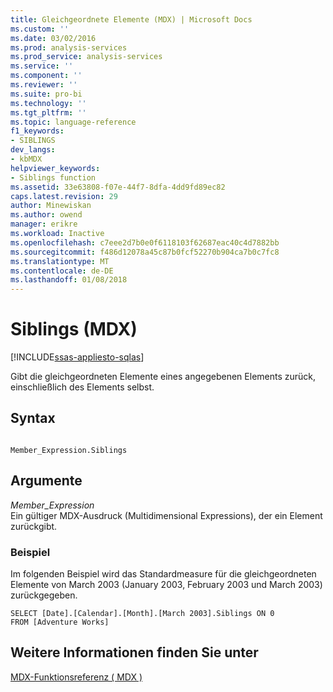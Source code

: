 ```yaml
---
title: Gleichgeordnete Elemente (MDX) | Microsoft Docs
ms.custom: ''
ms.date: 03/02/2016
ms.prod: analysis-services
ms.prod_service: analysis-services
ms.service: ''
ms.component: ''
ms.reviewer: ''
ms.suite: pro-bi
ms.technology: ''
ms.tgt_pltfrm: ''
ms.topic: language-reference
f1_keywords:
- SIBLINGS
dev_langs:
- kbMDX
helpviewer_keywords:
- Siblings function
ms.assetid: 33e63808-f07e-44f7-8dfa-4dd9fd89ec82
caps.latest.revision: 29
author: Minewiskan
ms.author: owend
manager: erikre
ms.workload: Inactive
ms.openlocfilehash: c7eee2d7b0e0f6118103f62687eac40c4d7882bb
ms.sourcegitcommit: f486d12078a45c87b0fcf52270b904ca7b0c7fc8
ms.translationtype: MT
ms.contentlocale: de-DE
ms.lasthandoff: 01/08/2018
---
```

# <a name="siblings-mdx"></a>Siblings (MDX)
[!INCLUDE[ssas-appliesto-sqlas](../includes/ssas-appliesto-sqlas.md)]

  Gibt die gleichgeordneten Elemente eines angegebenen Elements zurück, einschließlich des Elements selbst.  
  
## <a name="syntax"></a>Syntax  
  
```  
  
Member_Expression.Siblings   
```  
  
## <a name="arguments"></a>Argumente  
 *Member_Expression*  
 Ein gültiger MDX-Ausdruck (Multidimensional Expressions), der ein Element zurückgibt.  
  
### <a name="example"></a>Beispiel  
 Im folgenden Beispiel wird das Standardmeasure für die gleichgeordneten Elemente von March 2003 (January 2003, February 2003 und March 2003) zurückgegeben.  
  
```  
SELECT [Date].[Calendar].[Month].[March 2003].Siblings ON 0  
FROM [Adventure Works]  
```  
  
## <a name="see-also"></a>Weitere Informationen finden Sie unter  
 [MDX-Funktionsreferenz &#40; MDX &#41;](../mdx/mdx-function-reference-mdx.md)  
  
  
